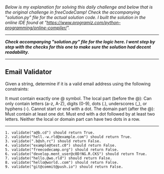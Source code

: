 *Below is my explanation for solving this daily challenge and below that is the original challenge in freeCodeCamp! Check the accompanying "solution.py" file for the actual solution code. I built the solution in the online IDE found at "https://www.programiz.com/python-programming/online-compiler/".*

****

***Check accompanying "solution.py" file for the logic here. I went step by step with the checks for this one to make sure the solution had decent readability.***

****

## Email Validator
Given a string, determine if it is a valid email address using the following constraints:

It must contain exactly one @ symbol.
The local part (before the @):
Can only contain letters (a-z, A-Z), digits (0-9), dots (.), underscores (_), or hyphens (-).
Cannot start or end with a dot.
The domain part (after the @):
Must contain at least one dot.
Must end with a dot followed by at least two letters.
Neither the local or domain part can have two dots in a row.

****

    1. validate("a@b.cd") should return True.
    2. validate("hell.-w.rld@example.com") should return True.
    3. validate(".b@sh.rc") should return False.
    4. validate("example@test.c0") should return False.
    5. validate("freecodecamp.org") should return False.
    6. validate("develop.ment_user@c0D!NG.R.CKS") should return True.
    7. validate("hello.@wo.rld") should return False.
    8. validate("hello@world..com") should return False.
    9. validate("git@commit@push.io") should return False.
